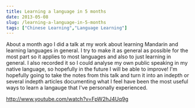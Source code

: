 ```yaml
---
title: Learning a language in 5 months
date: 2013-05-08
slug: /learning-a-language-in-5-months
tags: ["Chinese Learning","Language Learning"]
---
```


About a month ago I did a talk at my work about learning Mandarin and learning languages in general. I try to make it as general as possible for the most part so it applies to most languages and also to just learning in general. I also recorded it so I could analyse my own public speaking in my native language, so hopefully in the future I will be able to improve! I'm hopefully going to take the notes from this talk and turn it into an indepth or several indepth articles documenting what I feel have been the most useful ways to learn a langauge that I've personally experienced.

http://www.youtube.com/watch?v=FpW2hJ4Uq9g